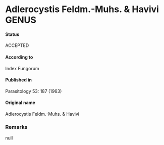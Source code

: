 Adlerocystis Feldm.-Muhs. & Havivi GENUS
=======

#### Status
ACCEPTED

#### According to
Index Fungorum

#### Published in
Parasitology 53: 187 (1963)

#### Original name
Adlerocystis Feldm.-Muhs. & Havivi

### Remarks
null